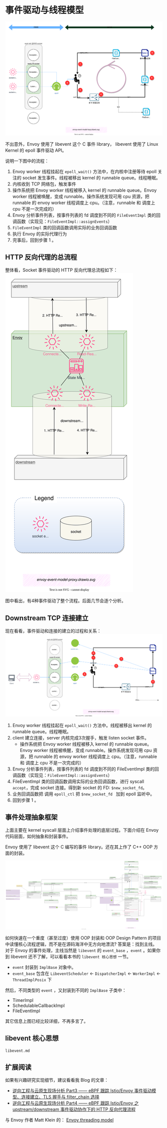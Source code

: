 # 事件驱动与线程模型

![event loop](./event-driven.assets/envoy-event-model-loop.drawio.svg)

不出意外，Envoy 使用了 libevent 这个 C 事件 library， libevent 使用了 Linux Kernel 的 epoll 事件驱动 API。

说明一下图中的流程：
1. Envoy worker 线程挂起在 `epoll_wait()` 方法中，在内核中注册等待 epoll 关注的 socket 发生事件。线程被移出 kernel 的 runnable queue。线程睡眠。
2. 内核收到 TCP 网络包，触发事件
3. 操作系统把 Envoy worker 线程被移入 kernel 的 runnable queue。Envoy worker 线程被唤醒，变成 runnable。操作系统发现可用 cpu 资源，把 runnable 的 envoy worker 线程调度上 cpu。（注意，runnable 和 调度上 cpu 不是一次完成的）
4. Envoy 分析事件列表，按事件列表的 fd 调度到不同的 `FileEventImpl` 类的回调函数（实现见：`FileEventImpl::assignEvents`）
5. `FileEventImpl` 类的回调函数调用实际的业务回调函数
6. 执行 Envoy 的实际代理行为
7. 完事后，回到步骤 1 。



## HTTP 反向代理的总流程

整体看，Socket 事件驱动的 HTTP 反向代理总流程如下：
![图：Socket 事件驱动的 HTTP 反向代理总流程](./event-driven.assets/envoy-event-model-proxy.drawio.svg)

图中看出，有4种事件驱动了整个流程。后面几节会逐个分析。

## Downstream TCP 连接建立

现在看看，事件驱动和连接的建立的过程和关系：
![envoy-event-model-accept](./event-driven.assets/envoy-event-model-accept.drawio.svg)


1. Envoy worker 线程挂起在 `epoll_wait()` 方法中。线程被移出 kernel 的 runnable queue。线程睡眠。
2. client 建立连接，server 内核完成3次握手，触发 listen socket 事件。
   - 操作系统把 Envoy worker 线程被移入 kernel 的 runnable queue。Envoy worker 线程被唤醒，变成 runnable。操作系统发现可用 cpu 资源，把 runnable 的 envoy worker 线程调度上 cpu。（注意，runnable 和 调度上 cpu 不是一次完成的）
3. Envoy 分析事件列表，按事件列表的 fd 调度到不同的 FileEventImpl 类的回调函数（实现见：`FileEventImpl::assignEvents`）
4. FileEventImpl 类的回调函数调用实际的业务回调函数，进行 syscall `accept`，完成 socket 连接。得到新 socket 的 FD: `$new_socket_fd`。
5. 业务回调函数把 调用 `epoll_ctl` 把 `$new_socket_fd ` 加到 epoll 监听中。
6. 回到步骤 1 。



## 事件处理抽象框架

上面主要在 kernel syscall 层面上介绍事件处理的底层过程。下面介绍在 Envoy 代码层面，如何抽象和封装事件。

Envoy 使用了 libevent 这个 C 编写的事件 library。还在其上作了 C++ OOP 方面的封装。

![](./event-driven.assets/abstract-event-model.drawio.svg)


如何快速在一个重度（甚至过度）使用 OOP 封装和 OOP Design Pattern 的项目中读懂核心流程逻辑，而不是在源码海洋中无方向地漂流? 答案是：找到主线。 对于 Envoy 的事件处理，主线当然是 `libevent` 的 `event_base` ，`event` 。如果你到 libevent 还不了解，可以看看本书的 `libevent 核心思想` 一节。

- `event` 封装到 `ImplBase` 对象中。 
- `event_base` 包含在 `LibeventScheduler` <- `DispatcherImpl` <- `WorkerImpl` <- `ThreadImplPosix` 下

然后，不同类型的 `event` ，又封装到不同的  `ImplBase` 子类中：
- TimerImpl
- SchedulableCallbackImpl
- FileEventImpl

其它信息上图已经比较详细，不再多言了。

## libevent 核心思想

```{toctree}
libevent.md
```


## 扩展阅读

如果有兴趣研究实现细节，建议看看我 Blog 的文章：

 - [逆向工程与云原生现场分析 Part3 —— eBPF 跟踪 Istio/Envoy 事件驱动模型、连接建立、TLS 握手与 filter_chain 选择](https://blog.mygraphql.com/zh/posts/low-tec/trace/trace-istio/trace-istio-part3/)
 - [逆向工程与云原生现场分析 Part4 —— eBPF 跟踪 Istio/Envoy 之 upstream/downstream 事件驱动协作下的 HTTP 反向代理流程](https://blog.mygraphql.com/zh/posts/low-tec/trace/trace-istio/trace-istio-part4/)

与 Envoy 作者 Matt Klein 的： [Envoy threading model](https://blog.envoyproxy.io/envoy-threading-model-a8d44b922310)